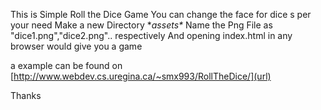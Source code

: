 This is Simple Roll the Dice Game 
You can change the face for dice s per your need
Make a new Directory **assets\**
Name the Png File as "dice1.png","dice2.png".. respectively
And opening index.html in any browser would give you a game

a example can be found on [http://www.webdev.cs.uregina.ca/~smx993/RollTheDice/](url)

Thanks
